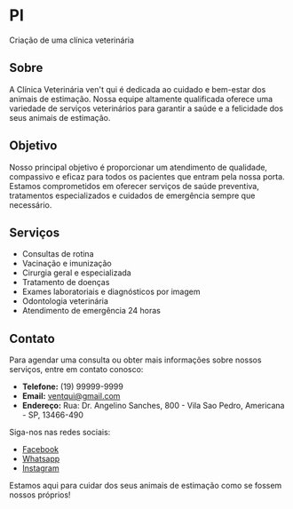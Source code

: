 # PI
Criação de uma clínica veterinária

## Sobre

A Clínica Veterinária ven't qui é dedicada ao cuidado e bem-estar dos animais de estimação. Nossa equipe altamente qualificada oferece uma variedade de serviços veterinários para garantir a saúde e a felicidade dos seus animais de estimação.

## Objetivo

Nosso principal objetivo é proporcionar um atendimento de qualidade, compassivo e eficaz para todos os pacientes que entram pela nossa porta. Estamos comprometidos em oferecer serviços de saúde preventiva, tratamentos especializados e cuidados de emergência sempre que necessário.

## Serviços

- Consultas de rotina
- Vacinação e imunização
- Cirurgia geral e especializada
- Tratamento de doenças
- Exames laboratoriais e diagnósticos por imagem
- Odontologia veterinária
- Atendimento de emergência 24 horas

## Contato

Para agendar uma consulta ou obter mais informações sobre nossos serviços, entre em contato conosco:

- **Telefone:** (19) 99999-9999
- **Email:** ventqui@gmail.com
- **Endereço:** Rua: Dr. Angelino Sanches, 800 - Vila Sao Pedro, Americana - SP, 13466-490

Siga-nos nas redes sociais:

- [Facebook](#)
- [Whatsapp](#)
- [Instagram](#)

Estamos aqui para cuidar dos seus animais de estimação como se fossem nossos próprios!
